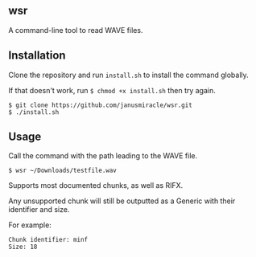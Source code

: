 ## wsr

A command-line tool to read WAVE files.

## Installation

Clone the repository and run `install.sh` to install the command globally.

If that doesn't work, run `$ chmod +x install.sh` then try again.

```
$ git clone https://github.com/janusmiracle/wsr.git 
$ ./install.sh
```

## Usage 

Call the command with the path leading to the WAVE file.

```
$ wsr ~/Downloads/testfile.wav
```

Supports most documented chunks, as well as RIFX.

Any unsupported chunk will still be outputted as a Generic with their identifier and size.

For example:
```
Chunk identifier: minf 
Size: 18
```
